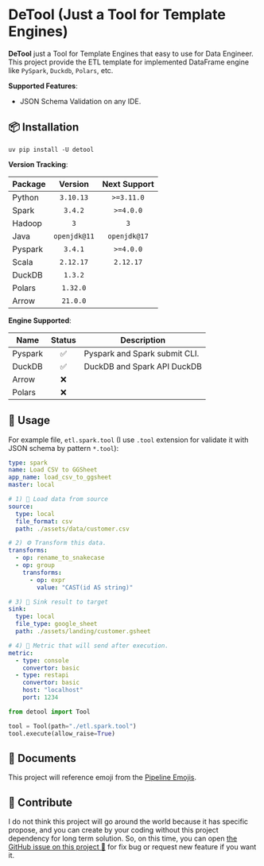 # DeTool (Just a Tool for Template Engines)

**DeTool** just a Tool for Template Engines that easy to use for Data Engineer.
This project provide the ETL template for implemented DataFrame engine like
`PySpark`, `Duckdb`, `Polars`, etc.

**Supported Features**:

- JSON Schema Validation on any IDE.

## 📦 Installation

```shell
uv pip install -U detool
```

**Version Tracking**:

| Package |   Version    | Next Support |
|---------|:------------:|:------------:|
| Python  |  `3.10.13`   |  `>=3.11.0`  |
| Spark   |   `3.4.2`    |  `>=4.0.0`   |
| Hadoop  |     `3`      |     `3`      |
| Java    | `openjdk@11` | `openjdk@17` |
| Pyspark |   `3.4.1`    |  `>=4.0.0`   |
| Scala   |  `2.12.17`   |  `2.12.17`   |
| DuckDB  |   `1.3.2`    |              |
| Polars  |   `1.32.0`   |              |
| Arrow   |   `21.0.0`   |              |

**Engine Supported**:

| Name    | Status | Description                   |
|---------|:------:|-------------------------------|
| Pyspark |   ✅    | Pyspark and Spark submit CLI. |
| DuckDB  |   ✅    | DuckDB and Spark API DuckDB   |
| Arrow   |   ❌    |                               |
| Polars  |   ❌    |                               |

## 📝 Usage

For example file, `etl.spark.tool` (I use `.tool` extension for validate it with
JSON schema by pattern `*.tool`):

```yaml
type: spark
name: Load CSV to GGSheet
app_name: load_csv_to_ggsheet
master: local

# 1) 🚰 Load data from source
source:
  type: local
  file_format: csv
  path: ./assets/data/customer.csv

# 2) ⚙️ Transform this data.
transforms:
  - op: rename_to_snakecase
  - op: group
    transforms:
      - op: expr
        value: "CAST(id AS string)"

# 3) 🎯 Sink result to target
sink:
  type: local
  file_type: google_sheet
  path: ./assets/landing/customer.gsheet

# 4) 📩 Metric that will send after execution.
metric:
  - type: console
    convertor: basic
  - type: restapi
    convertor: basic
    host: "localhost"
    port: 1234
```

```python
from detool import Tool

tool = Tool(path="./etl.spark.tool")
tool.execute(allow_raise=True)
```

## 📖 Documents

This project will reference emoji from the [Pipeline Emojis](https://emojidb.org/pipeline-emojis).

## 💬 Contribute

I do not think this project will go around the world because it has specific propose,
and you can create by your coding without this project dependency for long term
solution. So, on this time, you can open [the GitHub issue on this project 🙌](https://github.com/ddeutils/detool/issues)
for fix bug or request new feature if you want it.

